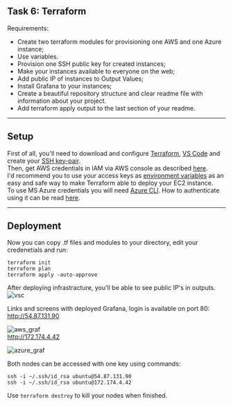 Task 6: Terraform
--------------
Requirements:
-	Create two terraform modules for provisioning one AWS and one Azure instance;
-	Use variables.
-	Provision one SSH public key for created instances;
-	Make your instances available to everyone on the web;
-	Add public IP of instances to Output Values;
-	Install Grafana to your instances;
-	Create a beautiful repository structure and clear readme file with information about your project.
-	Add terraform apply output to the last section of your readme.
_____________________
Setup
----------------------
First of all, you'll need to download and configure [Terraform](https://developer.hashicorp.com/terraform/downloads), [VS Code](https://code.visualstudio.com/download) and create your [SSH key-pair](https://adamtheautomator.com/add-ssh-key-to-vs-code/).\
Then, get AWS credentials in IAM via AWS console as described [here](https://docs.aws.amazon.com/general/latest/gr/aws-sec-cred-types.html).\
I'd recommend you to use your access keys as [environment variables](https://registry.terraform.io/providers/hashicorp/aws/2.34.0/docs#environment-variables) as an easy and safe way to make Terraform able to deploy your EC2 instance.\
To use MS Azure credentials you will need [Azure CLI](https://learn.microsoft.com/en-us/cli/azure/install-azure-cli). How to authenticate using it can be read [here](https://developer.hashicorp.com/terraform/tutorials/azure-get-started/azure-build).
_________________
Deployment
---------------
Now you can copy .tf files and modules to your directory, edit your credenetials and run:
```
terraform init
terraform plan
terraform apply -auto-approve
```
After deploying infrastracture, you'll be able to see public IP's in outputs.
![vsc](https://user-images.githubusercontent.com/106439773/212533992-977087fd-00d7-4589-a99c-c01cf96e7fb4.png)

Links and screens with deployed Grafana, login is available on port 80:\
http://54.87.131.90

![aws_graf](https://user-images.githubusercontent.com/106439773/212534154-89a449fa-e550-4289-989f-fe22b419fa68.png)\
http://172.174.4.42

![azure_graf](https://user-images.githubusercontent.com/106439773/212534548-3db40282-fec0-4822-9637-bc3592596b71.png)

Both nodes can be accessed with one key using commands:
```
ssh -i ~/.ssh/id_rsa ubuntu@54.87.131.90
ssh -i ~/.ssh/id_rsa ubuntu@172.174.4.42
```
Use ```terraform destroy``` to kill your nodes when finished.
